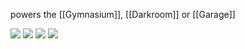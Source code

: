 powers the [[Gymnasium]], [[Darkroom]] or [[Garage]]

![](https://i.imgur.com/1TyA2Lf.jpeg)
![](https://i.imgur.com/oOrK4V7.jpeg)
![](https://i.imgur.com/bL1L9k7.png)
![](https://i.imgur.com/kFvqEn7.png)

